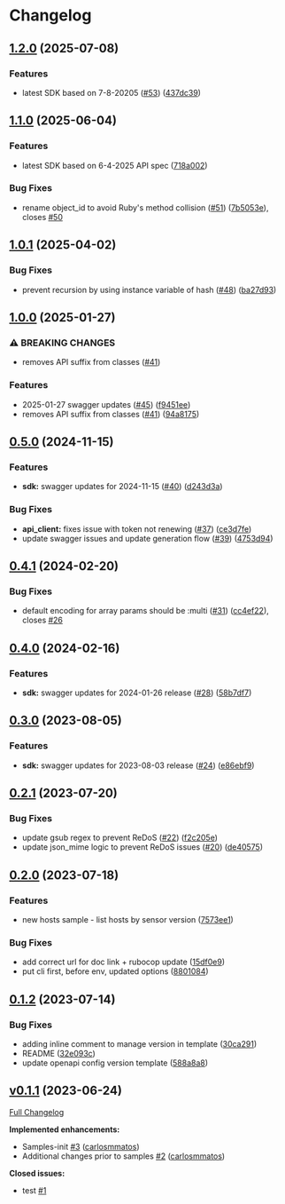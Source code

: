 # Changelog

## [1.2.0](https://github.com/CrowdStrike/crimson-falcon/compare/v1.1.0...v1.2.0) (2025-07-08)


### Features

* latest SDK based on 7-8-20205 ([#53](https://github.com/CrowdStrike/crimson-falcon/issues/53)) ([437dc39](https://github.com/CrowdStrike/crimson-falcon/commit/437dc3979ab2071ba9ce6c14b2ba15ab68d922c9))

## [1.1.0](https://github.com/CrowdStrike/crimson-falcon/compare/v1.0.1...v1.1.0) (2025-06-04)


### Features

* latest SDK based on 6-4-2025 API spec ([718a002](https://github.com/CrowdStrike/crimson-falcon/commit/718a00277d4c57974297033152cdfce905ca4319))


### Bug Fixes

* rename object_id to avoid Ruby's method collision ([#51](https://github.com/CrowdStrike/crimson-falcon/issues/51)) ([7b5053e](https://github.com/CrowdStrike/crimson-falcon/commit/7b5053eaa0e9889cfeb9da57aba4fe141b638f28)), closes [#50](https://github.com/CrowdStrike/crimson-falcon/issues/50)

## [1.0.1](https://github.com/CrowdStrike/crimson-falcon/compare/v1.0.0...v1.0.1) (2025-04-02)


### Bug Fixes

* prevent recursion by using instance variable of hash ([#48](https://github.com/CrowdStrike/crimson-falcon/issues/48)) ([ba27d93](https://github.com/CrowdStrike/crimson-falcon/commit/ba27d936181f1228b37ac393ff694bb21ae5eb2b))

## [1.0.0](https://github.com/CrowdStrike/crimson-falcon/compare/v0.5.0...v1.0.0) (2025-01-27)


### ⚠ BREAKING CHANGES

* removes API suffix from classes ([#41](https://github.com/CrowdStrike/crimson-falcon/issues/41))

### Features

* 2025-01-27 swagger updates ([#45](https://github.com/CrowdStrike/crimson-falcon/issues/45)) ([f9451ee](https://github.com/CrowdStrike/crimson-falcon/commit/f9451eef2deb4c95d1643b869fdfe678025b92ab))
* removes API suffix from classes ([#41](https://github.com/CrowdStrike/crimson-falcon/issues/41)) ([94a8175](https://github.com/CrowdStrike/crimson-falcon/commit/94a81755e69c9f9d28c1c0ca3adf587a55fabb02))

## [0.5.0](https://github.com/CrowdStrike/crimson-falcon/compare/v0.4.1...v0.5.0) (2024-11-15)


### Features

* **sdk:** swagger updates for 2024-11-15  ([#40](https://github.com/CrowdStrike/crimson-falcon/issues/40)) ([d243d3a](https://github.com/CrowdStrike/crimson-falcon/commit/d243d3ab68462b59025611eab27feb60be5b161f))


### Bug Fixes

* **api_client:** fixes issue with token not renewing ([#37](https://github.com/CrowdStrike/crimson-falcon/issues/37)) ([ce3d7fe](https://github.com/CrowdStrike/crimson-falcon/commit/ce3d7fe10bc1ec80980b79331fa62de5e25d7f85))
* update swagger issues and update generation flow ([#39](https://github.com/CrowdStrike/crimson-falcon/issues/39)) ([4753d94](https://github.com/CrowdStrike/crimson-falcon/commit/4753d9468673b0163104aac38fc77d158a6b9bd6))

## [0.4.1](https://github.com/CrowdStrike/crimson-falcon/compare/v0.4.0...v0.4.1) (2024-02-20)


### Bug Fixes

* default encoding for array params should be :multi ([#31](https://github.com/CrowdStrike/crimson-falcon/issues/31)) ([cc4ef22](https://github.com/CrowdStrike/crimson-falcon/commit/cc4ef22c24c00f53f025197c456e3b99cf842595)), closes [#26](https://github.com/CrowdStrike/crimson-falcon/issues/26)

## [0.4.0](https://github.com/CrowdStrike/crimson-falcon/compare/v0.3.0...v0.4.0) (2024-02-16)


### Features

* **sdk:** swagger updates for 2024-01-26 release ([#28](https://github.com/CrowdStrike/crimson-falcon/issues/28)) ([58b7df7](https://github.com/CrowdStrike/crimson-falcon/commit/58b7df7b89c5ac0b601e63bee50958312c643182))

## [0.3.0](https://github.com/CrowdStrike/crimson-falcon/compare/v0.2.1...v0.3.0) (2023-08-05)


### Features

* **sdk:** swagger updates for 2023-08-03 release ([#24](https://github.com/CrowdStrike/crimson-falcon/issues/24)) ([e86ebf9](https://github.com/CrowdStrike/crimson-falcon/commit/e86ebf99d7a11a9fd7ab4c4b1caad0d5b2ef9b6c))

## [0.2.1](https://github.com/CrowdStrike/crimson-falcon/compare/v0.2.0...v0.2.1) (2023-07-20)


### Bug Fixes

* update gsub regex to prevent ReDoS ([#22](https://github.com/CrowdStrike/crimson-falcon/issues/22)) ([f2c205e](https://github.com/CrowdStrike/crimson-falcon/commit/f2c205e7251dd82b378789b746959fc349f364fd))
* update json_mime logic to prevent ReDoS issues ([#20](https://github.com/CrowdStrike/crimson-falcon/issues/20)) ([de40575](https://github.com/CrowdStrike/crimson-falcon/commit/de4057575b1ef4852bd204b10fe19654fd05da4e))

## [0.2.0](https://github.com/CrowdStrike/crimson-falcon/compare/v0.1.2...v0.2.0) (2023-07-18)


### Features

* new hosts sample - list hosts by sensor version ([7573ee1](https://github.com/CrowdStrike/crimson-falcon/commit/7573ee114cb1661db113fba443d5b48e2414e792))


### Bug Fixes

* add correct url for doc link + rubocop update ([15df0e9](https://github.com/CrowdStrike/crimson-falcon/commit/15df0e9c3e5117dac7739388c13400d5a79262c3))
* put cli first, before env, updated options ([8801084](https://github.com/CrowdStrike/crimson-falcon/commit/880108458a7c7cbb00d21d39a7d8fea6ee3921b6))

## [0.1.2](https://github.com/CrowdStrike/crimson-falcon/compare/v0.1.1...v0.1.2) (2023-07-14)


### Bug Fixes

* adding inline comment to manage version in template ([30ca291](https://github.com/CrowdStrike/crimson-falcon/commit/30ca29176684978d24b5341abcf4ef5d402aa9d9))
* README ([32e093c](https://github.com/CrowdStrike/crimson-falcon/commit/32e093c0658898ed25c729e2f48d9755e7c8a81c))
* update openapi config version template ([588a8a8](https://github.com/CrowdStrike/crimson-falcon/commit/588a8a85a92b699aec1e9dc3bce3ae638ec0f337))

## [v0.1.1](https://github.com/CrowdStrike/crimson-falcon/tree/v0.1.1) (2023-06-24)

[Full Changelog](https://github.com/CrowdStrike/crimson-falcon/compare/b06a0cabc2a773a3f1a5893a3bbd18fd0191618b...v0.1.1)

**Implemented enhancements:**

- Samples-init [\#3](https://github.com/CrowdStrike/crimson-falcon/pull/3) ([carlosmmatos](https://github.com/carlosmmatos))
- Additional changes prior to samples [\#2](https://github.com/CrowdStrike/crimson-falcon/pull/2) ([carlosmmatos](https://github.com/carlosmmatos))

**Closed issues:**

- test [\#1](https://github.com/CrowdStrike/crimson-falcon/issues/1)
